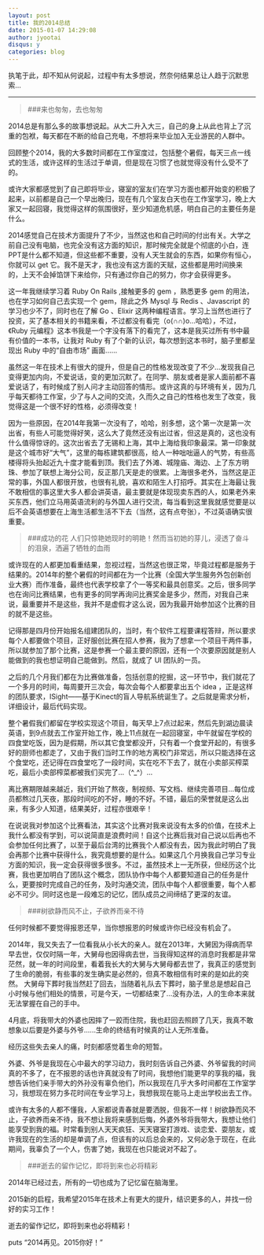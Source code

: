 ```yaml
---
layout: post
title: 我的2014总结
date: 2015-01-07 14:29:08 
author: jyootai
disqus: y
categories: blog
---
```


执笔于此，却不知从何说起，过程中有太多想说，然奈何结果总让人趋于沉默思索...

---

>###来也匆匆，去也匆匆

2014总是有那么多的故事想说起。从大二升入大三，自己的身上从此也背上了沉重的包袱，每天都在不断的给自己充电，不想将来毕业加入无业游民的人群中。

回顾整个2014，我的大多数时间都在工作室度过，包括整个暑假，每天三点一线式的生活，或许这样的生活过于单调，但是现在习惯了也就觉得没有什么受不了的。

或许大家都感觉到了自己即将毕业，寝室的室友们在学习方面也都开始变的积极了起来，以前都是自己一个早出晚归，现在有几个室友白天也在工作室学习，晚上大家又一起回寝，我觉得这样的氛围很好，至少知道危机感，明白自己的主要任务是什么。

2014感觉自己在技术方面提升了不少，当然这也和自己时间的付出有关。大学之前自己没有电脑，也完全没有这方面的知识，那时候完全就是个彻底的小白，连PPT是什么都不知道，但这些都不重要，没有人天生就会的东西，如果你有恒心，你就可以 get 它。我不是天才，我也没有这方面的天赋，这些都是用时间换来的，上天不会掉馅饼下来给你，只有通过你自己的努力，你才会获得更多。

这一年我继续学习着 Ruby On Rails ,接触更多的 gem ，熟悉更多 gem 的用法，也在学习如何自己去实现一个 gem，除此之外 Mysql 与 Redis 、Javascript 的学习也少不了，同时也在了解 Go 、Elixir 这两种编程语言。学习上当然也进行了投资，买了基本相关的书籍来看，不过都没有看完（o(∩∩)o...哈哈），不过，《Ruby 元编程》这本书我是一个字没有落下的看完了，这本是我买过所有书中最有价值的一本书，让我对 Ruby 有了个新的认识，每次想到这本书时，脑子里都呈现出 Ruby 中的“自由市场” 画面......

虽然这一年在技术上有很大的提升，但是自己的性格发现改变了不少...发现我自己变得更加内向，不爱说话，变的更加沉默了。在同学、朋友或者是家人面前都不喜爱说话了，有时候成了别人问才主动回答的情形。或许这真的与环境有关，因为几乎每天都待工作室，少了与人之间的交流，久而久之自己的性格也发生了改变，我觉得这是一个很不好的性格，必须得改变！

因为一些原因，在2014年我第一次没有了，哈哈，别多想，这个第一次是第一次出省，有些人可能觉得好笑，这么大了竟然还没有出过省，但这是真的，这也没有什么值得惊讶的。这次出省去了无锡和上海，其中上海给我印象最深。第一印象就是这个城市好“大气”，这里的每栋建筑都很高，给人一种咄咄逼人的气势，有些高楼得将头抬起近九十度才能看到顶。我们去了外滩、城隍庙、海边、上了东方明珠、参加了联想上海分公司，反正那几天是走的很累。上海很多老外，当然这是正常的事，外国人都很开放，也很有礼貌，喜欢和陌生人打招呼。其实在上海最让我不敢相信的事这里大多人都会讲英语，最主要就是体现现卖东西的人，如果老外来买东西，他们立马用英语流利的与外国人进行交流，每当看到这里我就感觉要是以后不会英语想要在上海生活都生活不下去（当然，这有点夸张），不过英语确实很重要。

>###成功的花 人们只惊艳她现时的明艳！然而当初她的芽儿，浸透了奋斗的泪泉，洒遍了牺牲的血雨

或许现在的人都更加看重结果，忽视过程，当然这也很正常，毕竟过程都是服务于结果的。2014年的整个暑假的时间都在为一个比赛（全国大学生服务外包创新创业大赛）而作准备，最终也代表学校拿了个一等奖和最具创意奖。之后，很多同学也在询问比赛结果，也有更多的同学再询问比赛奖金是多少，然而，对我自己来说，最重要并不是这些，我并不是虚假才这么说，因为我最开始参加这个比赛的目的就不是这些。

记得那是四月份开始报名组建团队的，当时，有个软件工程要课程答辩，所以要求每个人都要做个项目，正好服创比赛在招人参赛，我为了想拿一个项目干两件事，所以就参加了那个比赛，这是参赛一个最主要的原因，还有一个次要原因就是别人能做到的我也想证明自己能做到。然后，就成了 UI 团队的一员。

之后的几个月我们都在为比赛做准备，包括创意的挖掘，这一环节中，我们就花了一个多月的时间，每周要开三次会，每次会每个人都要拿出五个 idea ，正是这样的团队要求，ISight——基于Kinect的盲人导航系统诞生了。之后就是需求分析，详细设计，最后代码实现。

整个暑假我们都留在学校实现这个项目，每天早上7点过起来，然后先到湖边晨读英语，到9点就去工作室开始工作，晚上11点就在一起回寝室，中午就留在学校的四食堂吃饭，因为是假期，所以其它食堂都没开，只有着一个食堂开起的，有很多好的厨师也都走了，又由于我们当时工作的地方离校门非常远，所以只能选择在这个食堂吃，还记得在四食堂吃了一段时间，实在吃不下去了，就在小卖部买榨菜吃，最后小卖部榨菜都被我们买完了...（^_^）...

离比赛期限越来越近，我们开始了熬夜，制视频、写文档、继续完善项目...每位成员都熬过几天夜，那段时间吃的不好，睡的不好。不错，最后的荣誉就是这么出来，有多少人知道，结果美好，过程亦很艰辛！

在说说我对参加这个比赛看法，其实这个比赛对我来说没有太多的价值，在技术上我什么都没有学到，可以说简直是浪费时间！自这个比赛后我对自己说以后再也不会参加任何比赛了，以至于最后台湾的比赛我个人都没有去，因为我此时明白了我会再那个比赛中获得什么，我究竟想要的是什么。如果这几个月换我自己学习专业方面的知识，我一定会获得很多很多。不过，虽然技术上一无所获，但经历这个比赛，我也更加明白了团队这个概念，团队协作中每个人都要知道自己的任务是什么，更要按时完成自己的任务，及时沟通交流，团队中每个人都很重要，每个人都必不可少。同时这也是一段难忘的记忆，团队成员之间缔结了更深的友谊。

>###树欲静而风不止，子欲养而亲不待

任何时候都不要觉得报恩还早，当你想报恩的时候或许你已经没有机会了。

2014年，我又失去了一位看我从小长大的亲人。就在2013年，大舅因为得病而早早去世，仅仅时隔一年，大舅母也因得病去世，当我得知这样的消息时我都是非常茫然，就一年的时间段里，看着我长大的大舅与大舅母都去世了，我真正的感觉到了生命的脆弱，有些事的发生确实是必然的，但真不敢相信有时来的是如此的突然。 大舅母下葬时我当然赶了回去，当随着礼队去下葬时，脑子里总是想起自己小时候与他们相处的情景，可是今天，一切都结束了...没有办法，人的生命本来就无法掌握在自己的手中。

4月底，将我带大的外婆也因摔了一跤而住院，我也赶回去照顾了几天，我真不敢想象以后要是外婆与外爷......生命的终结有时候真的让人无所准备。

经历这些失去亲人的痛，时刻都感觉着生命的短暂。

外婆、外爷是我现在心中最大的学习动力，我时刻告诉自己外婆、外爷留我的时间真的不多了，在不报恩的话也许真就没有了时间，我想他们能更早的享我的福，我想告诉他们亲手带大的外孙没有辜负他们，所以我现在几乎大多时间都在工作室学习，我想现在努力多花时间在专业学习上，我想我现在能马上走出学校出去工作。

或许有太多的人都不懂我，人家都说青春就是要洒脱，但我不一样！树欲静而风不止，子欲养而亲不待，我不想让我将来感到后悔，外婆外爷将我带大，我想让他们能享受到我的福。时常看到别人天天疯狂、天天寝室打游戏、谈恋爱、耍朋友，或许我现在的生活的却是单调了点，但该有的以后总会来的，又何必急于现在，在此期间，我辜负了一个人，伤害了她，我现在也只能说对不起了。

>###逝去的留作记忆，即将到来也必将精彩

2014年已经过去，所有的一切也成为了记忆留在脑海里。

2015新的启程，我希望2015年在技术上有更大的提升，结识更多的人，并找一份好的实习工作！

逝去的留作记忆，即将到来也必将精彩！

puts “2014再见。2015你好！”
